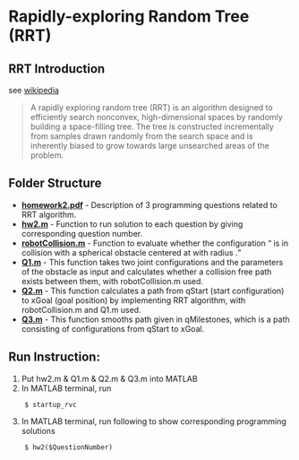 # Rapidly-exploring Random Tree (RRT)

## RRT Introduction
see [wikipedia](https://en.wikipedia.org/wiki/Rapidly-exploring_random_tree)

> A rapidly exploring random tree (RRT) is an algorithm designed to efficiently search nonconvex, high-dimensional spaces by randomly building a space-filling tree. The tree is constructed incrementally from samples drawn randomly from the search space and is inherently biased to grow towards large unsearched areas of the problem.

## Folder Structure

* **[homework2.pdf](https://github.com/xlabcba/Robotics/blob/master/MotionPlanningRRT/homework2.pdf)** - Description of 3 programming questions related to RRT algorithm.
* **[hw2.m](https://github.com/xlabcba/Robotics/blob/master/MotionPlanningRRT/hw2.m)** - Function to run solution to each question by giving corresponding question number.
* **[robotCollision.m](https://github.com/xlabcba/Robotics/blob/master/MotionPlanningRRT/robotCollision.m)** - Function to evaluate whether the configuration <q> is in collision with a spherical obstacle centered at <sphereCenter> with radius <r>.
* **[Q1.m](https://github.com/xlabcba/Robotics/blob/master/MotionPlanningRRT/Q1.m)** - This function takes two joint configurations and the parameters of the obstacle as input and calculates whether a collision free path exists between them, with robotCollision.m used.
* **[Q2.m](https://github.com/xlabcba/Robotics/blob/master/MotionPlanningRRT/Q2.m)** - This function calculates a path from qStart (start configuration) to xGoal (goal position) by implementing RRT algorithm, with robotCollision.m and Q1.m used.
* **[Q3.m](https://github.com/xlabcba/Robotics/blob/master/MotionPlanningRRT/Q3.m)** - This function smooths path given in qMilestones, which is a path consisting of configurations from qStart to xGoal.

## Run Instruction:
1. Put hw2.m & Q1.m & Q2.m & Q3.m into MATLAB
2. In MATLAB terminal, run
```
	$ startup_rvc
```
3. In MATLAB terminal, run following to show corresponding programming solutions
```
	$ hw2($QuestionNumber)
```	
